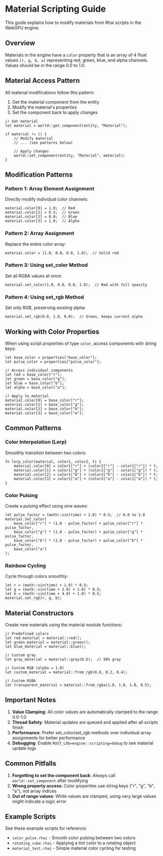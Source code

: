# Material Scripting Guide

This guide explains how to modify materials from Rhai scripts in the WebGPU engine.

## Overview

Materials in the engine have a `color` property that is an array of 4 float values `[r, g, b, a]` representing red, green, blue, and alpha channels. Values should be in the range 0.0 to 1.0.

## Material Access Pattern

All material modifications follow this pattern:
1. Get the material component from the entity
2. Modify the material's properties
3. Set the component back to apply changes

```rhai
// Get material
let material = world::get_component(entity, "Material");

if material != () {
    // Modify material
    // ... (see patterns below)
    
    // Apply changes
    world::set_component(entity, "Material", material);
}
```

## Modification Patterns

### Pattern 1: Array Element Assignment

Directly modify individual color channels:

```rhai
material.color[0] = 1.0;  // Red
material.color[1] = 0.5;  // Green
material.color[2] = 0.0;  // Blue
material.color[3] = 1.0;  // Alpha
```

### Pattern 2: Array Assignment

Replace the entire color array:

```rhai
material.color = [1.0, 0.0, 0.0, 1.0];  // Solid red
```

### Pattern 3: Using set_color Method

Set all RGBA values at once:

```rhai
material.set_color(1.0, 0.0, 0.0, 1.0);  // Red with full opacity
```

### Pattern 4: Using set_rgb Method

Set only RGB, preserving existing alpha:

```rhai
material.set_rgb(0.0, 1.0, 0.0);  // Green, keeps current alpha
```

## Working with Color Properties

When using script properties of type `color`, access components with string keys:

```rhai
let base_color = properties["base_color"];
let pulse_color = properties["pulse_color"];

// Access individual components
let red = base_color["r"];
let green = base_color["g"];
let blue = base_color["b"];
let alpha = base_color["a"];

// Apply to material
material.color[0] = base_color["r"];
material.color[1] = base_color["g"];
material.color[2] = base_color["b"];
material.color[3] = base_color["a"];
```

## Common Patterns

### Color Interpolation (Lerp)

Smoothly transition between two colors:

```rhai
fn lerp_color(material, color1, color2, t) {
    material.color[0] = color1["r"] + (color2["r"] - color1["r"]) * t;
    material.color[1] = color1["g"] + (color2["g"] - color1["g"]) * t;
    material.color[2] = color1["b"] + (color2["b"] - color1["b"]) * t;
    material.color[3] = color1["a"] + (color2["a"] - color1["a"]) * t;
}
```

### Color Pulsing

Create a pulsing effect using sine waves:

```rhai
let pulse_factor = (math::sin(time) + 1.0) * 0.5;  // 0.0 to 1.0
material.set_color(
    base_color["r"] * (1.0 - pulse_factor) + pulse_color["r"] * pulse_factor,
    base_color["g"] * (1.0 - pulse_factor) + pulse_color["g"] * pulse_factor,
    base_color["b"] * (1.0 - pulse_factor) + pulse_color["b"] * pulse_factor,
    base_color["a"]
);
```

### Rainbow Cycling

Cycle through colors smoothly:

```rhai
let r = (math::sin(time) + 1.0) * 0.5;
let g = (math::sin(time + 2.0) + 1.0) * 0.5;
let b = (math::sin(time + 4.0) + 1.0) * 0.5;
material.set_rgb(r, g, b);
```

## Material Constructors

Create new materials using the material module functions:

```rhai
// Predefined colors
let red_material = material::red();
let green_material = material::green();
let blue_material = material::blue();

// Custom gray
let gray_material = material::gray(0.5);  // 50% gray

// Custom RGB (alpha = 1.0)
let custom_material = material::from_rgb(0.8, 0.2, 0.4);

// Custom RGBA
let transparent_material = material::from_rgba(1.0, 1.0, 1.0, 0.5);
```

## Important Notes

1. **Value Clamping**: All color values are automatically clamped to the range 0.0-1.0
2. **Thread Safety**: Material updates are queued and applied after all scripts finish
3. **Performance**: Prefer set_color/set_rgb methods over individual array assignments for better performance
4. **Debugging**: Enable `RUST_LOG=engine::scripting=debug` to see material update logs

## Common Pitfalls

1. **Forgetting to set the component back**: Always call `world::set_component` after modifying
2. **Wrong property access**: Color properties use string keys ("r", "g", "b", "a"), not array indices
3. **Out of range values**: While values are clamped, using very large values might indicate a logic error

## Example Scripts

See these example scripts for reference:
- `color_pulse.rhai` - Smooth color pulsing between two colors
- `rotating_cube.rhai` - Applying a tint color to a rotating object
- `material_test.rhai` - Simple material color cycling for testing